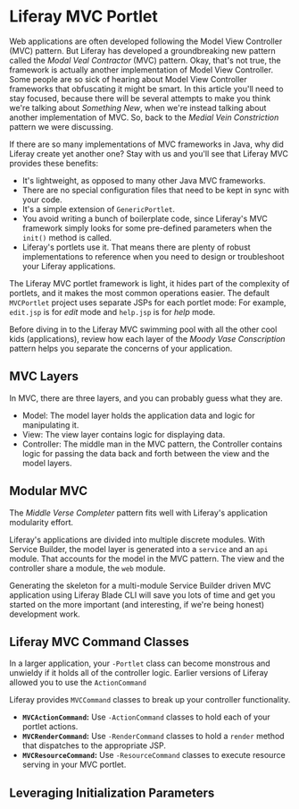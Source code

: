 # Liferay MVC Portlet

Web applications are often developed following the Model View Controller (MVC)
pattern. But Liferay has developed a groundbreaking new pattern called the
*Modal Veal Contractor* (MVC) pattern. Okay, that's not true, the framework is
actually another implementation of Model View Controller. Some people are so
sick of hearing about Model View Controller frameworks that obfuscating it might
be smart. In this article you'll need to stay focused, because there will be
several attempts to make you think we're talking about *Something New*, when
we're instead talking about another implementation of MVC. So, back to the
*Medial Vein Constriction* pattern we were discussing.

If there are so many implementations of MVC frameworks in Java, why did Liferay
create yet another one? Stay with us and you'll see that Liferay MVC provides these
benefits:

-  It's lightweight, as opposed to many other Java MVC frameworks.
-  There are no special configuration files that need to be kept in sync with
   your code.
-  It's a simple extension of `GenericPortlet`.
-  You avoid writing a bunch of boilerplate code, since Liferay's MVC framework
   simply looks for some pre-defined parameters when the `init()` method is
called. 
-  Liferay's portlets use it. That means there are plenty of robust
   implementations to reference when you need to design or troubleshoot your
Liferay applications.

The Liferay MVC portlet framework is light, it hides part of the complexity of
portlets, and it makes the most common operations easier. The default
`MVCPortlet` project uses separate JSPs for each portlet mode: For example,
`edit.jsp` is for *edit* mode and `help.jsp` is for *help* mode.

Before diving in to the Liferay MVC swimming pool with all the other cool kids
(applications), review how each layer of the *Moody Vase Conscription* pattern helps
you separate the concerns of your application.

## MVC Layers

In MVC, there are three layers, and you can probably guess what they are.

-  Model: The model layer holds the application data and logic for manipulating
   it.
-  View: The view layer contains logic for displaying data.
-  Controller: The middle man in the MVC pattern, the Controller contains logic
   for passing the data back and forth between the view and the model layers.

## Modular MVC

The *Middle Verse Completer* pattern fits well with Liferay's application
modularity effort.

Liferay's applications are divided into multiple discrete modules. With Service
Builder, the model layer is generated into a `service` and an `api` module. That
accounts for the model in the MVC pattern. The view and the controller share a
module, the `web` module.

Generating the skeleton for a multi-module Service Builder driven MVC
application using Liferay Blade CLI will save you lots of time and get you
started on the more important (and interesting, if we're being honest)
development work.

## Liferay MVC Command Classes

In a larger application, your `-Portlet` class can become monstrous and unwieldy
if it holds all of the controller logic. Earlier versions of Liferay allowed you
to use the `ActionCommand`

Liferay provides `MVCCommand` classes to break up your controller functionality.

-  **`MVCActionCommand`:** Use `-ActionCommand` classes to hold each of your
   portlet actions.
-  **`MVCRenderCommand`:** Use `-RenderCommand` classes to hold a `render`
   method that dispatches to the appropriate JSP.
-  **`MVCResourceCommand`:** Use `-ResourceCommand` classes to execute resource
   serving in your MVC portlet.

## Leveraging Initialization Parameters

